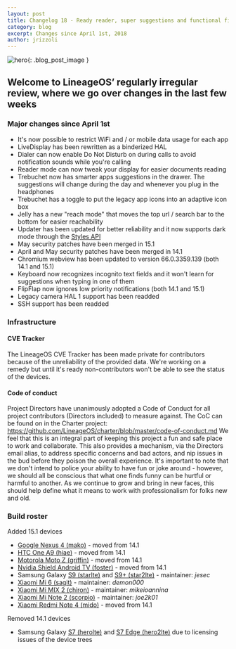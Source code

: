 ```yaml
---
layout: post
title: Changelog 18 - Ready reader, super suggestions and functional firewall
category: blog
excerpt: Changes since April 1st, 2018
author: jrizzoli
---
```


![hero]({{site.baseurl}}/images/2018-05-25/hero.png){: .blog_post_image }

## Welcome to LineageOS’ regularly irregular review, where we go over changes in the last few weeks

### Major changes since April 1st

* It's now possible to restrict WiFi and / or mobile data usage for each app
* LiveDisplay has been rewritten as a binderized HAL
* Dialer can now enable Do Not Disturb on during calls to avoid notification sounds while you\'re calling
* Reader mode can now tweak your display for easier documents reading
* Trebuchet now has smarter apps suggestions in the drawer. The suggestions will change during the day and whenever you plug in the headphones
* Trebuchet has a toggle to put the legacy app icons into an adaptive icon box
* Jelly has a new "reach mode" that moves the top url / search bar to the bottom for easier reachability
* Updater has been updated for better reliability and it now supports dark mode through the [Styles API](https://wiki.lineageos.org/sdk/api/styles.html)
* May security patches have been merged in 15.1
* April and May security patches have been merged in 14.1
* Chromium webview has been updated to version 66.0.3359.139 (both 14.1 and 15.1)
* Keyboard now recognizes incognito text fields and it won't learn for suggestions when typing in one of them
* FlipFlap now ignores low priority notifications (both 14.1 and 15.1)
* Legacy camera HAL 1 support has been readded
* SSH support has been readded

### Infrastructure

#### CVE Tracker

The LineageOS CVE Tracker has been made private for contributors because of the unreliability of the provided data.
We're working on a remedy but until it's ready non-contributors won't be able to see the status of the devices.

#### Code of conduct

Project Directors have unanimously adopted a Code of Conduct for all project contributors (Directors included) to measure against.
The CoC can be found on in the Charter project: https://github.com/LineageOS/charter/blob/master/code-of-conduct.md
We feel that this is an integral part of keeping this project a fun and safe place to work and collaborate.
This also provides a mechanism, via the Directors email alias, to address specific concerns and bad actors,
and nip issues in the bud before they poison the overall experience.
It's important to note that we don't intend to police your ability to have fun or joke around - however,
we should all be conscious that what one finds funny can be hurtful or harmful to another.
As we continue to grow and bring in new faces, this should help define what it means to work with professionalism for folks new and old.

### Build roster

Added 15.1 devices

* [Google Nexus 4 (mako)](https://wiki.lineageos.org/devices/mako) - moved from 14.1
* [HTC One A9 (hiae)](https://wiki.lineageos.org/devices/hiae) - moved from 14.1
* [Motorola Moto Z (griffin)](https://wiki.lineageos.org/devices/griffin) - moved from 14.1
* [Nvidia Shield Android TV (foster)](https://wiki.lineageos.org/devices/foster) - moved from 14.1
* Samsung Galaxy [S9 (starlte)](https://wiki.lineageos.org/devices/starlte) and [S9+ (star2lte)](https://wiki.lineageos.org/devices/star2lte) - maintainer: _jesec_
* [Xiaomi Mi 6 (sagit)](https://wiki.lineageos.org/devices/sagit) - maintainer: _demon000_
* [Xiaomi Mi MIX 2 (chiron)](https://wiki.lineageos.org/devices/chiron) - maintainer: _mikeioannina_
* [Xiaomi Mi Note 2 (scorpio)](https://wiki.lineageos.org/devices/scorpio) - maintainer: _joe2k01_
* [Xiaomi Redmi Note 4 (mido)](https://wiki.lineageos.org/devices/mido) - moved from 14.1

Removed 14.1 devices
* Samsung Galaxy [S7 (herolte)](https://wiki.lineageos.org/devices/herolte) and [S7 Edge (hero2lte)](https://wiki.lineageos.org/devices/hero2lte) due to licensing issues of the device trees
